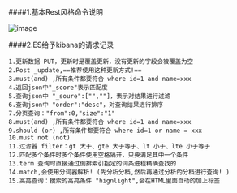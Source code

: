 ####1.基本Rest风格命令说明

![image](https://github.com/Tandoy/Bigdata-learn/blob/master/ElasticSearch/image/restFul.PNG)

####2.ES给予kibana的请求记录

    1.更新数据 PUT，更新时是覆盖更新，没有更新的字段会被覆盖为空
    2.Post _update,==推荐使用这种更新方式!==
    3.must(and) ,所有条件都要符合 where id=1 and name=xxx
    4.返回json中"_score"表示匹配度
    5.查询json中 "_soure":["",""]，表示对结果进行过滤
    6.查询json中 "order":"desc"，对查询结果进行排序
    7.分页查询："from":0,"size":"1"
    8.must(and) ,所有条件都要符合 where id=1 and name=xxx
    9.should (or) ,所有条件都要符合 where id=1 or name = xxx
    10.must not (not)
    11.过滤器 filter：gt 大于、gte 大于等于、lt 小于、lte 小于等于
    12.匹配多个条件时多个条件使用空格隔开，只要满足其中一个条件
    13.term 查询时直接通过倒排索引指定的词条进程精确查找的
    14.match,会使用分词器解析! (先分析分档,然后再通过分析的分档进行查询! )
    15.高亮查询：搜索的高亮条件 "hignlight",会在HTML里面自动的加上标签
